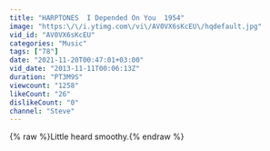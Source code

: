 ```yaml
---
title: "HARPTONES  I Depended On You  1954"
image: "https:\/\/i.ytimg.com\/vi\/AV0VX6sKcEU\/hqdefault.jpg"
vid_id: "AV0VX6sKcEU"
categories: "Music"
tags: ["78"]
date: "2021-11-20T00:47:01+03:00"
vid_date: "2013-11-11T00:06:13Z"
duration: "PT3M9S"
viewcount: "1258"
likeCount: "26"
dislikeCount: "0"
channel: "Steve"
---
```

{% raw %}Little heard smoothy.{% endraw %}
